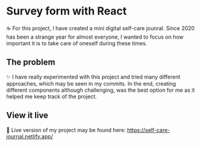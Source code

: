 # Survey form with React

☕ For this project, I have created a mini digital self-care jounral. Since 2020 has been a strange year for almost everyone, I wanted to focus on how important it is to take care of oneself during these times. 

## The problem

✨ I have really experimented with this project and tried many different approaches, which may be seen in my commits. In the end, creating different components although challenging, was the best option for me as it helped me keep track of the project. 

## View it live

🍂 Live version of my project may be found here: https://self-care-journal.netlify.app/
